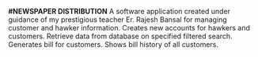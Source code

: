 **#NEWSPAPER DISTRIBUTION**
A software application created under guidance of my prestigious teacher Er. Rajesh Bansal for managing customer and hawker information.
Creates new accounts for hawkers and customers.
Retrieve data from database on specified filtered search.
Generates bill for customers.
Shows bill history of all customers.
